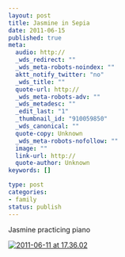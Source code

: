 ```yaml
--- 
layout: post
title: Jasmine in Sepia
date: 2011-06-15
published: true
meta: 
  audio: http://
  _wds_redirect: ""
  _wds_meta-robots-noindex: ""
  aktt_notify_twitter: "no"
  _wds_title: ""
  quote-url: http://
  _wds_meta-robots-adv: ""
  _wds_metadesc: ""
  _edit_last: "1"
  _thumbnail_id: "910059850"
  _wds_canonical: ""
  quote-copy: Unknown
  _wds_meta-robots-nofollow: ""
  image: ""
  link-url: http://
  quote-author: Unknown
keywords: []

type: post
categories: 
- family
status: publish
---
```

Jasmine practicing piano

[![](http://media.eick.us/2011/06/2011-06-11-at-17.36.02-333x500.jpg "2011-06-11 at 17.36.02")](http://media.eick.us/2011/06/2011-06-11-at-17.36.02.jpg)
